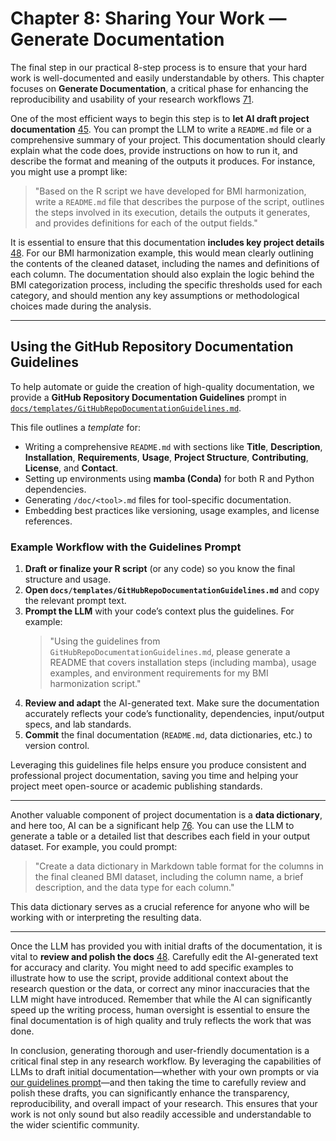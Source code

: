 # Chapter 8: Sharing Your Work — Generate Documentation

The final step in our practical 8-step process is to ensure that your hard work is well-documented and easily understandable by others. This chapter focuses on **Generate Documentation**, a critical phase for enhancing the reproducibility and usability of your research workflows [71](../docs/References.md#ref71).

One of the most efficient ways to begin this step is to **let AI draft project documentation** [45](../docs/References.md#ref45). You can prompt the LLM to write a `README.md` file or a comprehensive summary of your project. This documentation should clearly explain what the code does, provide instructions on how to run it, and describe the format and meaning of the outputs it produces. For instance, you might use a prompt like: 

> "Based on the R script we have developed for BMI harmonization, write a `README.md` file that describes the purpose of the script, outlines the steps involved in its execution, details the outputs it generates, and provides definitions for each of the output fields."

It is essential to ensure that this documentation **includes key project details** [48](../docs/References.md#ref48). For our BMI harmonization example, this would mean clearly outlining the contents of the cleaned dataset, including the names and definitions of each column. The documentation should also explain the logic behind the BMI categorization process, including the specific thresholds used for each category, and should mention any key assumptions or methodological choices made during the analysis.

---

## Using the GitHub Repository Documentation Guidelines

To help automate or guide the creation of high-quality documentation, we provide a **GitHub Repository Documentation Guidelines** prompt in  
[`docs/templates/GitHubRepoDocumentationGuidelines.md`](../docs/templates/GitHubRepoDocumentationGuidelines.md).

This file outlines a *template* for:

- Writing a comprehensive `README.md` with sections like **Title**, **Description**, **Installation**, **Requirements**, **Usage**, **Project Structure**, **Contributing**, **License**, and **Contact**.  
- Setting up environments using **mamba (Conda)** for both R and Python dependencies.  
- Generating `/doc/<tool>.md` files for tool-specific documentation.  
- Embedding best practices like versioning, usage examples, and license references.

### Example Workflow with the Guidelines Prompt

1. **Draft or finalize your R script** (or any code) so you know the final structure and usage.  
2. **Open `docs/templates/GitHubRepoDocumentationGuidelines.md`** and copy the relevant prompt text.  
3. **Prompt the LLM** with your code’s context plus the guidelines. For example:
   > "Using the guidelines from `GitHubRepoDocumentationGuidelines.md`, please generate a README that covers installation steps (including mamba), usage examples, and environment requirements for my BMI harmonization script."
4. **Review and adapt** the AI-generated text. Make sure the documentation accurately reflects your code’s functionality, dependencies, input/output specs, and lab standards.  
5. **Commit** the final documentation (`README.md`, data dictionaries, etc.) to version control. 

Leveraging this guidelines file helps ensure you produce consistent and professional project documentation, saving you time and helping your project meet open-source or academic publishing standards.

---

Another valuable component of project documentation is a **data dictionary**, and here too, AI can be a significant help [76](../docs/References.md#ref76). You can use the LLM to generate a table or a detailed list that describes each field in your output dataset. For example, you could prompt: 
> "Create a data dictionary in Markdown table format for the columns in the final cleaned BMI dataset, including the column name, a brief description, and the data type for each column."

This data dictionary serves as a crucial reference for anyone who will be working with or interpreting the resulting data.

---

Once the LLM has provided you with initial drafts of the documentation, it is vital to **review and polish the docs** [48](../docs/References.md#ref48). Carefully edit the AI-generated text for accuracy and clarity. You might need to add specific examples to illustrate how to use the script, provide additional context about the research question or the data, or correct any minor inaccuracies that the LLM might have introduced. Remember that while the AI can significantly speed up the writing process, human oversight is essential to ensure the final documentation is of high quality and truly reflects the work that was done.

In conclusion, generating thorough and user-friendly documentation is a critical final step in any research workflow. By leveraging the capabilities of LLMs to draft initial documentation—whether with your own prompts or via [our guidelines prompt](../docs/templates/GitHubRepoDocumentationGuidelines.md)—and then taking the time to carefully review and polish these drafts, you can significantly enhance the transparency, reproducibility, and overall impact of your research. This ensures that your work is not only sound but also readily accessible and understandable to the wider scientific community.
